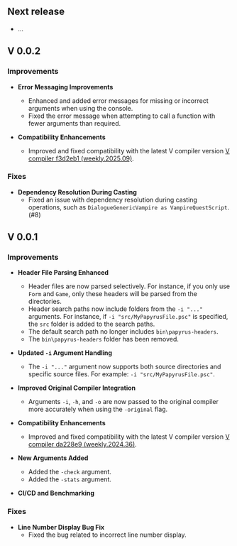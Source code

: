 ## Next release
- ...

## V 0.0.2

### Improvements

- **Error Messaging Improvements**
  - Enhanced and added error messages for missing or incorrect arguments when using the console.
  - Fixed the error message when attempting to call a function with fewer arguments than required.

- **Compatibility Enhancements**
  - Improved and fixed compatibility with the latest V compiler version [V compiler f3d2eb1 (weekly.2025.09)](https://github.com/vlang/v/releases/tag/weekly.2025.09).

### Fixes

- **Dependency Resolution During Casting**
  - Fixed an issue with dependency resolution during casting operations, such as `DialogueGenericVampire as VampireQuestScript`. (#8)

## V 0.0.1

### Improvements

- **Header File Parsing Enhanced**
  - Header files are now parsed selectively. For instance, if you only use `Form` and `Game`, only these headers will be parsed from the directories.
  - Header search paths now include folders from the `-i "..."` arguments. For instance, if `-i "src/MyPapyrusFile.psc"` is specified, the `src` folder is added to the search paths.
  - The default search path no longer includes `bin\papyrus-headers`.
  - The `bin\papyrus-headers` folder has been removed.

- **Updated `-i` Argument Handling**
  - The `-i "..."` argument now supports both source directories and specific source files. For example: `-i "src/MyPapyrusFile.psc"`.

- **Improved Original Compiler Integration**
  - Arguments `-i`, `-h`, and `-o` are now passed to the original compiler more accurately when using the `-original` flag.

- **Compatibility Enhancements**
  - Improved and fixed compatibility with the latest V compiler version [V compiler da228e9 (weekly.2024.36)](https://github.com/vlang/v/releases/tag/weekly.2024.36).

- **New Arguments Added**
  - Added the `-check` argument.
  - Added the `-stats` argument.

- **CI/CD and Benchmarking**

### Fixes

- **Line Number Display Bug Fix**
  - Fixed the bug related to incorrect line number display.
